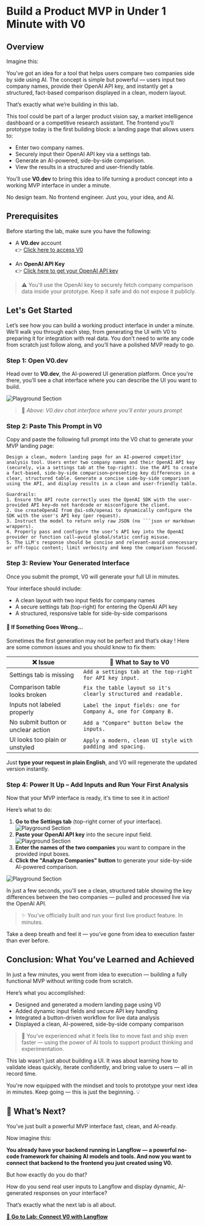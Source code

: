 # Build a Product MVP in Under 1 Minute with V0

## Overview

Imagine this:

You’ve got an idea for a tool that helps users compare two companies side by side using AI. The concept is simple but powerful — users input two company names, provide their OpenAI API key, and instantly get a structured, fact-based comparison displayed in a clean, modern layout.

That’s exactly what we’re building in this lab.

This tool could be part of a larger product vision say, a market intelligence dashboard or a competitive research assistant. The frontend you’ll prototype today is the first building block: a landing page that allows users to:

- Enter two company names.
- Securely input their OpenAI API key via a settings tab.
- Generate an AI-powered, side-by-side comparison.
- View the results in a structured and user-friendly table.

You’ll use **V0.dev** to bring this idea to life turning a product concept into a working MVP interface in under a minute.

No design team. No frontend engineer. Just you, your idea, and AI.

## Prerequisites

Before starting the lab, make sure you have the following:

- A **V0.dev** account  
  👉 [Click here to access V0](https://v0.dev/chat)

- An **OpenAI API Key**  
  👉 [Click here to get your OpenAI API key](https://medium.com/@lorenzozar/how-to-get-your-own-openai-api-key-f4d44e60c327)

> ⚠️ You'll use the OpenAI key to securely fetch company comparison data inside your prototype. Keep it safe and do not expose it publicly.

## Let's Get Started

Let’s see how you can build a working product interface in under a minute. We’ll walk you through each step, from generating the UI with V0 to preparing it for integration with real data. You don’t need to write any code from scratch just follow along, and you’ll have a polished MVP ready to go.

### Step 1: Open V0.dev

Head over to **V0.dev**, the AI-powered UI generation platform. Once you're there, you’ll see a chat interface where you can describe the UI you want to build.

![Playground Section](./images/img-3.png)

> 📸 *Above: V0.dev chat interface where you’ll enter yours prompt*

### Step 2: Paste This Prompt in V0

Copy and paste the following full prompt into the V0 chat to generate your MVP landing page:

```
Design a clean, modern landing page for an AI-powered competitor analysis tool. Users enter two company names and their OpenAI API key (securely, via a settings tab at the top-right). Use the API to create a fact-based, side-by-side comparison—presenting key differences in a clear, structured table. Generate a concise side-by-side comparison using the API, and display results in a clean and user-friendly table.

Guardrails:
1. Ensure the API route correctly uses the OpenAI SDK with the user-provided API key—do not hardcode or misconfigure the client.
2. Use createOpenAI from @ai-sdk/openai to dynamically configure the SDK with the user's API key (per request).
3. Instruct the model to return only raw JSON (no ```json or markdown wrappers).
4. Properly pass and configure the user’s API key into the OpenAI provider or function call—avoid global/static config misuse.
5. The LLM's response should be concise and relevant—avoid unnecessary or off-topic content; limit verbosity and keep the comparison focused.
```


### Step 3: Review Your Generated Interface

Once you submit the prompt, V0 will generate your full UI in minutes.

Your interface should include:
- A clean layout with two input fields for company names
- A secure settings tab (top-right) for entering the OpenAI API key
- A structured, responsive table for side-by-side comparisons

#### 🐞 If Something Goes Wrong...

Sometimes the first generation may not be perfect and that’s okay ! Here are some common issues and you should know to fix them:

| ❌ Issue | 💬 What to Say to V0 |
|--------|----------------------|
| Settings tab is missing | `Add a settings tab at the top-right for API key input.` |
| Comparison table looks broken | `Fix the table layout so it's clearly structured and readable.` |
| Inputs not labeled properly | `Label the input fields: one for Company A, one for Company B.` |
| No submit button or unclear action | `Add a "Compare" button below the inputs.` |
| UI looks too plain or unstyled | `Apply a modern, clean UI style with padding and spacing.` |

Just **type your request in plain English**, and V0 will regenerate the updated version instantly.

### Step 4: Power It Up – Add Inputs and Run Your First Analysis

Now that your MVP interface is ready, it's time to see it in action!

Here’s what to do:

1. **Go to the Settings tab** (top-right corner of your interface).
![Playground Section](./images/img-1%20-%20Copy.png)
2. **Paste your OpenAI API key** into the secure input field.
![Playground Section](./images/img-2.png)
3. **Enter the names of the two companies** you want to compare in the provided input boxes.
4. **Click the "Analyze Companies" button** to generate your side-by-side AI-powered comparison.

![Playground Section](./images/img-4.png)

In just a few seconds, you'll see a clean, structured table showing the key differences between the two companies — pulled and processed live via the OpenAI API.



> ✨ You’ve officially built and run your first live product feature. In minutes.

Take a deep breath and feel it — you’ve gone from idea to execution faster than ever before.


## Conclusion: What You’ve Learned and Achieved

In just a few minutes, you went from idea to execution — building a fully functional MVP without writing code from scratch.

Here’s what you accomplished:
- Designed and generated a modern landing page using V0
- Added dynamic input fields and secure API key handling
- Integrated a button-driven workflow for live data analysis
- Displayed a clean, AI-powered, side-by-side company comparison

> 🚀 You’ve experienced what it feels like to move fast and ship even faster — using the power of AI tools to support product thinking and experimentation.

This lab wasn’t just about building a UI. It was about learning how to validate ideas quickly, iterate confidently, and bring value to users — all in record time.

You're now equipped with the mindset and tools to prototype your next idea in minutes. Keep going — this is just the beginning. 💡



## 🔗 What’s Next?

You’ve just built a powerful MVP interface fast, clean, and AI-ready.

Now imagine this:

**You already have your backend running in **Langflow** — a powerful no-code framework for chaining AI models and tools. And now you want to connect that backend to the frontend you just created using **V0**.**

But how exactly do you do that?

How do you send real user inputs to Langflow and display dynamic, AI-generated responses on your interface?

That’s exactly what the next lab is all about.

[🚀 **Go to Lab: Connect V0 with Langflow**](../../Module-1(Introduction-to-Prompt-Engineering)/Lab-1.3(Build-a-Custom-Frontend-and-ML-AI-Backend)/readme.md)
